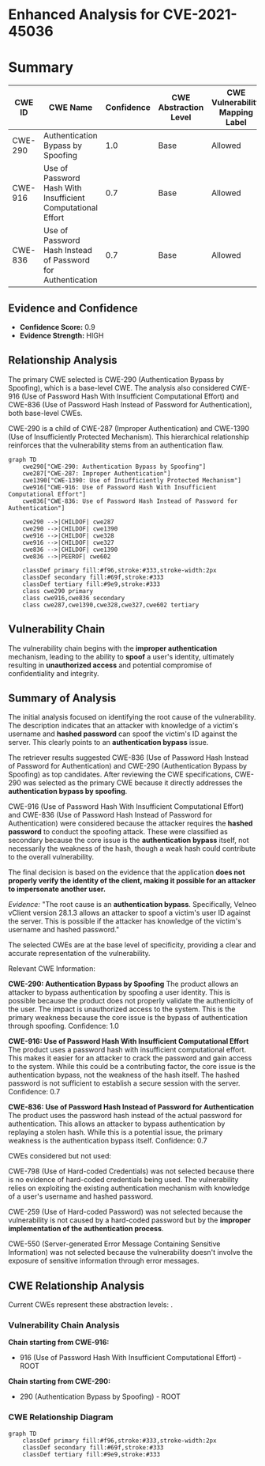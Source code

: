 # Enhanced Analysis for CVE-2021-45036

# Summary
| CWE ID | CWE Name | Confidence | CWE Abstraction Level | CWE Vulnerability Mapping Label | CWE-Vulnerability Mapping Notes |
|---|---|---|---|---|---|
| CWE-290 | Authentication Bypass by Spoofing | 1.0 | Base | Allowed | Primary CWE |
| CWE-916 | Use of Password Hash With Insufficient Computational Effort | 0.7 | Base | Allowed | Secondary Candidate |
| CWE-836 | Use of Password Hash Instead of Password for Authentication | 0.7 | Base | Allowed | Secondary Candidate |

## Evidence and Confidence

*   **Confidence Score:** 0.9
*   **Evidence Strength:** HIGH

## Relationship Analysis
The primary CWE selected is CWE-290 (Authentication Bypass by Spoofing), which is a base-level CWE. The analysis also considered CWE-916 (Use of Password Hash With Insufficient Computational Effort) and CWE-836 (Use of Password Hash Instead of Password for Authentication), both base-level CWEs.

CWE-290 is a child of CWE-287 (Improper Authentication) and CWE-1390 (Use of Insufficiently Protected Mechanism). This hierarchical relationship reinforces that the vulnerability stems from an authentication flaw.

```mermaid
graph TD
    cwe290["CWE-290: Authentication Bypass by Spoofing"]
    cwe287["CWE-287: Improper Authentication"]
    cwe1390["CWE-1390: Use of Insufficiently Protected Mechanism"]
    cwe916["CWE-916: Use of Password Hash With Insufficient Computational Effort"]
    cwe836["CWE-836: Use of Password Hash Instead of Password for Authentication"]

    cwe290 -->|CHILDOF| cwe287
    cwe290 -->|CHILDOF| cwe1390
    cwe916 -->|CHILDOF| cwe328
    cwe916 -->|CHILDOF| cwe327
    cwe836 -->|CHILDOF| cwe1390
    cwe836 -->|PEEROF| cwe602

    classDef primary fill:#f96,stroke:#333,stroke-width:2px
    classDef secondary fill:#69f,stroke:#333
    classDef tertiary fill:#9e9,stroke:#333
    class cwe290 primary
    class cwe916,cwe836 secondary
    class cwe287,cwe1390,cwe328,cwe327,cwe602 tertiary
```

## Vulnerability Chain
The vulnerability chain begins with the **improper authentication** mechanism, leading to the ability to **spoof** a user's identity, ultimately resulting in **unauthorized access** and potential compromise of confidentiality and integrity.

## Summary of Analysis
The initial analysis focused on identifying the root cause of the vulnerability. The description indicates that an attacker with knowledge of a victim's username and **hashed password** can spoof the victim's ID against the server. This clearly points to an **authentication bypass** issue.

The retriever results suggested CWE-836 (Use of Password Hash Instead of Password for Authentication) and CWE-290 (Authentication Bypass by Spoofing) as top candidates. After reviewing the CWE specifications, CWE-290 was selected as the primary CWE because it directly addresses the **authentication bypass by spoofing**.

CWE-916 (Use of Password Hash With Insufficient Computational Effort) and CWE-836 (Use of Password Hash Instead of Password for Authentication) were considered because the attacker requires the **hashed password** to conduct the spoofing attack. These were classified as secondary because the core issue is the **authentication bypass** itself, not necessarily the weakness of the hash, though a weak hash could contribute to the overall vulnerability.

The final decision is based on the evidence that the application **does not properly verify the identity of the client, making it possible for an attacker to impersonate another user.**

*Evidence:* "The root cause is an **authentication bypass**. Specifically, Velneo vClient version 28.1.3 allows an attacker to spoof a victim's user ID against the server. This is possible if the attacker has knowledge of the victim's username and hashed password."

The selected CWEs are at the base level of specificity, providing a clear and accurate representation of the vulnerability.

Relevant CWE Information:

**CWE-290: Authentication Bypass by Spoofing**
The product allows an attacker to bypass authentication by spoofing a user identity. This is possible because the product does not properly validate the authenticity of the user. The impact is unauthorized access to the system. This is the primary weakness because the core issue is the bypass of authentication through spoofing. Confidence: 1.0

**CWE-916: Use of Password Hash With Insufficient Computational Effort**
The product uses a password hash with insufficient computational effort. This makes it easier for an attacker to crack the password and gain access to the system. While this could be a contributing factor, the core issue is the authentication bypass, not the weakness of the hash itself. The hashed password is not sufficient to establish a secure session with the server. Confidence: 0.7

**CWE-836: Use of Password Hash Instead of Password for Authentication**
The product uses the password hash instead of the actual password for authentication. This allows an attacker to bypass authentication by replaying a stolen hash. While this is a potential issue, the primary weakness is the authentication bypass itself. Confidence: 0.7

CWEs considered but not used:

CWE-798 (Use of Hard-coded Credentials) was not selected because there is no evidence of hard-coded credentials being used. The vulnerability relies on exploiting the existing authentication mechanism with knowledge of a user's username and hashed password.

CWE-259 (Use of Hard-coded Password) was not selected because the vulnerability is not caused by a hard-coded password but by the **improper implementation of the authentication process**.

CWE-550 (Server-generated Error Message Containing Sensitive Information) was not selected because the vulnerability doesn't involve the exposure of sensitive information through error messages.


## CWE Relationship Analysis

Current CWEs represent these abstraction levels: .


### Vulnerability Chain Analysis

**Chain starting from CWE-916:**
- 916 (Use of Password Hash With Insufficient Computational Effort) - ROOT


**Chain starting from CWE-290:**
- 290 (Authentication Bypass by Spoofing) - ROOT



### CWE Relationship Diagram

```mermaid
graph TD
    classDef primary fill:#f96,stroke:#333,stroke-width:2px
    classDef secondary fill:#69f,stroke:#333
    classDef tertiary fill:#9e9,stroke:#333
```